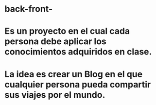 # back-front-
# Es un proyecto en el cual cada persona debe aplicar los conocimientos adquiridos en clase.
# La idea es crear un Blog en el que cualquier persona pueda compartir sus viajes por el mundo.

